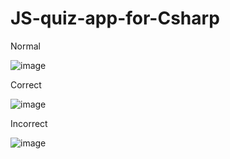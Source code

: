 # JS-quiz-app-for-Csharp
Normal 

![image](https://github.com/Umitt96/JS-quiz-app-for-Csharp/assets/55894059/10cf5628-b5e7-43d7-95ec-c2ecbca58c05)

Correct

![image](https://github.com/Umitt96/JS-quiz-app-for-Csharp/assets/55894059/bef76d47-74f5-4fc8-92ae-e0a17e727512)


Incorrect

![image](https://github.com/Umitt96/JS-quiz-app-for-Csharp/assets/55894059/43c860e7-8d13-4763-baee-0f7904915afd)

